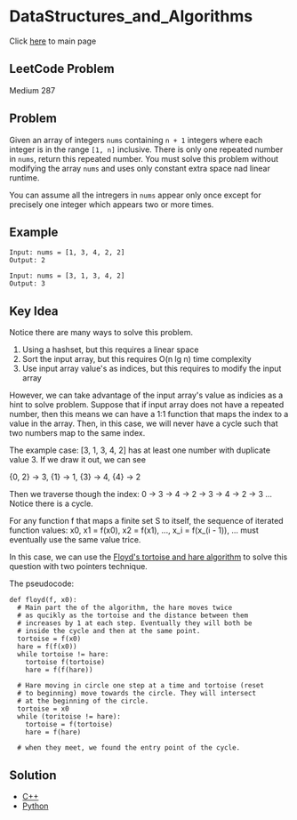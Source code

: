 # DataStructures_and_Algorithms
Click [here](../../README.md) to main page

## LeetCode Problem
Medium 287

## Problem
Given an array of integers `nums` containing `n + 1` integers where each integer is in the range `[1, n]` inclusive. There is only one repeated number in `nums`, return this repeated number. You must solve this problem without modifying the array `nums` and uses only constant extra space nad linear runtime.

You can assume all the intregers in `nums` appear only once except for precisely one integer which appears two or more times.

## Example
```
Input: nums = [1, 3, 4, 2, 2]
Output: 2

Input: nums = [3, 1, 3, 4, 2]
Output: 3
```

## Key Idea
Notice there are many ways to solve this problem.
1. Using a hashset, but this requires a linear space
2. Sort the input array, but this requires O(n lg n) time complexity
3. Use input array value's as indices, but this requires to modify the input array

However, we can take advantage of the input array's value as indicies as a hint to solve problem. Suppose that if input array does not have a repeated number, then this means we can have a 1:1 function that maps the index to a value in the array. Then, in this case, we will never have a cycle such that two numbers map to the same index.

The example case:  [3, 1, 3, 4, 2] has at least one number with duplicate value 3. If we draw it out, we can see

{0, 2} -> 3,
{1} -> 1,
{3} -> 4,
{4} -> 2

Then we traverse though the index:
0 -> 3 -> 4 -> 2 -> 3 -> 4 -> 2 -> 3 ... 
Notice there is a cycle.

For any function f that maps a finite set S to itself, the sequence of iterated function values: 
x0, x1 = f(x0), x2 = f(x1), ..., x_i = f(x_(i - 1)), ...
must eventually use the same value trice.

In this case, we can use the [Floyd's tortoise and hare algorithm](https://en.wikipedia.org/wiki/Cycle_detection) to solve this question with two pointers technique.

The pseudocode:
```
def floyd(f, x0):
  # Main part the of the algorithm, the hare moves twice 
  # as qucikly as the tortoise and the distance between them
  # increases by 1 at each step. Eventually they will both be
  # inside the cycle and then at the same point.
  tortoise = f(x0)
  hare = f(f(x0))
  while tortoise != hare:
    tortoise f(tortoise)
    hare = f(f(hare))

  # Hare moving in circle one step at a time and tortoise (reset
  # to beginning) move towards the circle. They will intersect
  # at the beginning of the circle.
  tortoise = x0
  while (toritoise != hare):
    tortoise = f(tortoise)
    hare = f(hare)

  # when they meet, we found the entry point of the cycle.
```

## Solution
- [C++](./solution.cpp)
- [Python](./solution.py)